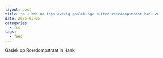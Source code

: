 ```yaml
---
layout: post
title: "p 1 bzb-02 ibgs overig gaslekkage buiten roerdompstraat hank 205092 205532"
date: 2025-03-06
categories: 
  - rss
tags: 
  - feed
---
```


Gaslek op Roerdompstraat in Hank

